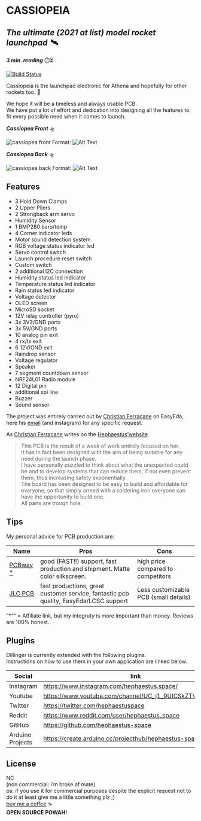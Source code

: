 <h1 class="code-line" data-line-start=0 data-line-end=1 ><a id="CASSIOPEIA_0"></a><strong>CASSIOPEIA</strong></h1>
<h2 class="code-line" data-line-start=1 data-line-end=2 ><a id="_The_ultimate_2021_at_list_model_rocket_launchpad___1"></a><em>The ultimate (2021 at list) model rocket launchpad 🛰️</em></h2>
<p class="has-line-data" data-line-start="3" data-line-end="4"><strong><em>3 min. reading</em></strong> ⏱️⏳</p>
<p class="has-line-data" data-line-start="5" data-line-end="6"><a href="https://travis-ci.org/joemccann/dillinger"><img src="https://travis-ci.org/joemccann/dillinger.svg?branch=master" alt="Build Status"></a></p>
<p class="has-line-data" data-line-start="7" data-line-end="8">Cassiopeia is the launchpad electronic for Athena and hopefully for other rockets too. 🚀</p>
<p class="has-line-data" data-line-start="9" data-line-end="11">We hope it will be a timeless and always usable PCB.<br>
We have put a lot of effort and dedication into designing all the features to fit every possible need when it comes to launch.</p>
<p class="has-line-data" data-line-start="3" data-line-end="4"><strong><em>Cassiopea Front</em></strong> 🛸</p>

![cassiopea front](https://user-images.githubusercontent.com/81572328/132886696-cb135d25-fcdb-4a4e-88d5-5ac9230f1380.png)
Format: ![Alt Text](url)

<p class="has-line-data" data-line-start="3" data-line-end="4"><strong><em>Cassiopea Back</em></strong> 🛸</p>

![cassiopea back](https://user-images.githubusercontent.com/81572328/132887002-c87aa34e-5831-4e5d-ab48-6aa3bb134c9f.png)
Format: ![Alt Text](url)

<h2 class="code-line" data-line-start=13 data-line-end=14 ><a id="Features_13"></a>Features</h2>
<ul> 
<li class="has-line-data" data-line-start="15" data-line-end="16">3 Hold Down Clamps</li>
<li class="has-line-data" data-line-start="16" data-line-end="17">2 Upper Pliers</li>
<li class="has-line-data" data-line-start="17" data-line-end="18">2 Strongback arm servo</li>
<li class="has-line-data" data-line-start="18" data-line-end="19">Humidity Sensor</li>
<li class="has-line-data" data-line-start="19" data-line-end="20">1 BMP280 baro/temp</li>
<li class="has-line-data" data-line-start="20" data-line-end="21">4 Corner indicator leds</li>
<li class="has-line-data" data-line-start="21" data-line-end="22">Motor sound detection system</li>
<li class="has-line-data" data-line-start="22" data-line-end="23">RGB voltage status indicator led</li>
<li class="has-line-data" data-line-start="23" data-line-end="24">Servo control switch</li>
<li class="has-line-data" data-line-start="24" data-line-end="25">Launch procedure reset switch</li>
<li class="has-line-data" data-line-start="25" data-line-end="26">Custom switch</li>
<li class="has-line-data" data-line-start="26" data-line-end="27">2 additional I2C connection</li>
<li class="has-line-data" data-line-start="27" data-line-end="28">Humidity status led indicator</li>
<li class="has-line-data" data-line-start="28" data-line-end="29">Temperature status led indicator</li>
<li class="has-line-data" data-line-start="29" data-line-end="30">Rain status led indicator</li>
<li class="has-line-data" data-line-start="30" data-line-end="31">Voltage detector</li>
<li class="has-line-data" data-line-start="31" data-line-end="32">OLED screen</li>
<li class="has-line-data" data-line-start="32" data-line-end="33">MicroSD socket</li>
<li class="has-line-data" data-line-start="33" data-line-end="34">12V relay controller (pyro)</li>
<li class="has-line-data" data-line-start="34" data-line-end="35">3x 3V3/GND ports</li>
<li class="has-line-data" data-line-start="35" data-line-end="36">3x 5V/GND ports</li>
<li class="has-line-data" data-line-start="36" data-line-end="37">10 analog pin exit</li>
<li class="has-line-data" data-line-start="37" data-line-end="38">4 rx/tx exit</li>
<li class="has-line-data" data-line-start="38" data-line-end="39">6 12V/GND exit</li>
<li class="has-line-data" data-line-start="39" data-line-end="40">Raindrop sensor</li>
<li class="has-line-data" data-line-start="40" data-line-end="41">Voltage regulator</li>
<li class="has-line-data" data-line-start="41" data-line-end="42">Speaker</li>
<li class="has-line-data" data-line-start="42" data-line-end="43">7 segment countdown sensor</li>
<li class="has-line-data" data-line-start="43" data-line-end="44">NRF24L01 Radio module</li>
<li class="has-line-data" data-line-start="44" data-line-end="45">12 Digital pin</li>
<li class="has-line-data" data-line-start="45" data-line-end="46">additional spi line</li>
<li class="has-line-data" data-line-start="46" data-line-end="47">Buzzer</li>
  <li class="has-line-data" data-line-start="46" data-line-end="48">Sound sensor</li>
</ul>
<p class="has-line-data" data-line-start="49" data-line-end="50">The project was entirely carried out by <a href="https://www.instagram.com/christianferracane/">Christian Ferracane</a> on EasyEda, here his <a href="ferracanechristian.it@gmail.com">email</a> (and instagram) for any specific request.</p>
<p class="has-line-data" data-line-start="52" data-line-end="53">As <a href="https://www.instagram.com/christianferracane/">Christian Ferracane</a> writes on the <a href="https://www.hephaestus.space">Hephaestus’website</a></p>
<blockquote>
<p class="has-line-data" data-line-start="54" data-line-end="59">This PCB is the result of a week of work entirely focused on her.<br>
It has in fact been designed with the aim of being suitable for any need during the launch phase.<br>
I have personally puzzled to think about what the unexpected could be and to develop systems that can reduce them, if not even prevent them, thus increasing safety exponentially.<br>
The board has been designed to be easy to build and affordable for everyone, so that simply armed with a soldering iron everyone can have the opportunity to build one.<br>
All parts are trough hole.</p>
</blockquote>
<h2 class="code-line" data-line-start=61 data-line-end=62 ><a id="Tips_61"></a>Tips</h2>
<p class="has-line-data" data-line-start="63" data-line-end="64">My personal advice for PCB production are:</p>
<table class="table table-striped table-bordered">
<thead>
<tr>
<th>Name</th>
<th>Pros</th>
<th>Cons</th>
</tr>
</thead>
<tbody>
<tr>
<td><a href="https://www.pcbway.com/setinvite.aspx?inviteid=500690">PCBway *</a></td>
<td>good (FAST!!)  support, fast production and shipment. Matte color silkscreen.</td>
<td>high price compared to competitors</td>
</tr>
<tr>
<td><a href="https://jlcpcb.com/">JLC PCB</a></td>
<td>fast productions, great customer service, fantastic pcb quality, EasyEda/LCSC support</td>
<td>Less customizable PCB (small details)</td>
</tr>
</tbody>
</table>
<p class="has-line-data" data-line-start="72" data-line-end="73">“*”&quot; = Affiliate link, but my integruty is more important than money. Reviews are 100% honest.</p>
<h2 class="code-line" data-line-start=75 data-line-end=76 ><a id="Plugins_75"></a>Plugins</h2>
<p class="has-line-data" data-line-start="77" data-line-end="79">Dillinger is currently extended with the following plugins.<br>
Instructions on how to use them in your own application are linked below.</p>
<table class="table table-striped table-bordered">
<thead>
<tr>
<th>Social</th>
<th>link</th>
</tr>
</thead>
<tbody>
<tr>
<td>Instagram</td>
<td><a href="https://www.instagram.com/hephaestus.space/">https://www.instagram.com/hephaestus.space/</a></td>
</tr>
<tr>
<td>Youtube</td>
<td><a href="https://www.youtube.com/channel/UC_j1_9UICSkZTVNIxCL9Fsg">https://www.youtube.com/channel/UC_j1_9UICSkZTVNIxCL9Fsg</a></td>
</tr>
<tr>
<td>Twitter</td>
<td><a href="https://twitter.com/hephaestuspace">https://twitter.com/hephaestuspace</a></td>
</tr>
<tr>
<td>Reddit</td>
<td><a href="https://www.reddit.com/user/hephaestus_space">https://www.reddit.com/user/hephaestus_space</a></td>
</tr>
<tr>
<td>GitHub</td>
<td><a href="https://github.com/hephaestus-space">https://github.com/hephaestus-space</a></td>
</tr>
<tr>
<td>Arduino Projects</td>
<td><a href="https://create.arduino.cc/projecthub/hephaestus-space">https://create.arduino.cc/projecthub/hephaestus-space</a></td>
</tr>
</tbody>
</table>
<h2 class="code-line" data-line-start=90 data-line-end=91 ><a id="License_90"></a>License</h2>
<p class="has-line-data" data-line-start="92" data-line-end="97">NC<br>
(non commercial: i’m broke af mate)<br>
ps: if you use it for commercial purposes despite the explicit request not to do it at least give me a little something  plz ;)<br>
<a href="https://ko-fi.com/hephaestus">buy me a coffee</a> ☕<br>
<strong>OPEN SOURCE POWAH!</strong></p>
